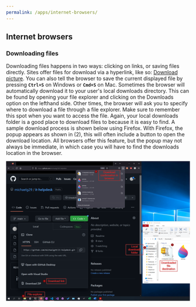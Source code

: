 ```yaml
---
permalink: /apps/internet-browsers/
---
```


## Internet browsers
### Downloading files
Downloading files happens in two ways: clicking on links, or saving files directly. Sites offer files for download via a hyperlink, like so: <a download href="/assets/common/gh.png">Download picture</a>. You can also tell the browser to save the current displayed file by pressing **`Ctrl+S`** on Windows or **`Cmd+S`** on Mac. Sometimes the browser will automatically download it to your user's local downloads directory. This can be found by opening your file explorer and clicking on the Downloads option on the lefthand side. Other times, the browser will ask you to specify where to download a file through a file explorer. Make sure to remember this spot when you want to access the file. Again, your local downloads folder is a good place to download files to because it is easy to find. A sample download process is shown below using Firefox. With Firefox, the popup appears as shown in (2), this will often include a button to open the download location. All browsers offer this feature, but the popup may not always be immediate, in which case you will have to find the downloads location in the browser.

![Sample download](/assets/apps/internet-download.png)
